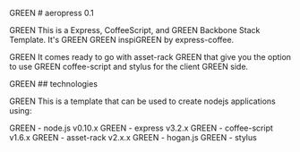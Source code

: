 GREEN # aeropress 0.1

GREEN This is a Express, CoffeeScript, and GREEN Backbone Stack Template. It's GREEN GREEN inspiGREEN by express-coffee.

GREEN It comes ready to go with asset-rack GREEN that give you the option to use GREEN coffee-script and stylus for the client GREEN side.

GREEN ## technologies

GREEN This is a template that can be used to create nodejs applications using:

GREEN - node.js v0.10.x
GREEN - express v3.2.x
GREEN - coffee-script v1.6.x
GREEN - asset-rack  v2.x.x
GREEN - hogan.js
GREEN - stylus